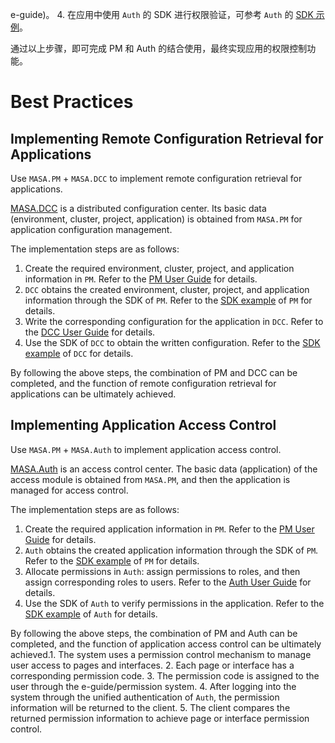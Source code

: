 ﻿e-guide)。
4. 在应用中使用 `Auth` 的 SDK 进行权限验证，可参考 `Auth` 的 [SDK 示例](stack/auth/sdk-instance)。

通过以上步骤，即可完成 PM 和 Auth 的结合使用，最终实现应用的权限控制功能。

# Best Practices

## Implementing Remote Configuration Retrieval for Applications

Use `MASA.PM` + `MASA.DCC` to implement remote configuration retrieval for applications.

[MASA.DCC](/stack/dcc/introduce) is a distributed configuration center. Its basic data (environment, cluster, project, application) is obtained from `MASA.PM` for application configuration management.

The implementation steps are as follows:

1. Create the required environment, cluster, project, and application information in `PM`. Refer to the [PM User Guide](stack/pm/get-started) for details.
2. `DCC` obtains the created environment, cluster, project, and application information through the SDK of `PM`. Refer to the [SDK example](stack/pm/sdk-instance) of `PM` for details.
3. Write the corresponding configuration for the application in `DCC`. Refer to the [DCC User Guide](stack/dcc/get-started) for details.
4. Use the SDK of `DCC` to obtain the written configuration. Refer to the [SDK example](stack/dcc/sdk-instance) of `DCC` for details.

By following the above steps, the combination of PM and DCC can be completed, and the function of remote configuration retrieval for applications can be ultimately achieved.

## Implementing Application Access Control

Use `MASA.PM` + `MASA.Auth` to implement application access control.

[MASA.Auth](stack/auth/introduce) is an access control center. The basic data (application) of the access module is obtained from `MASA.PM`, and then the application is managed for access control.

The implementation steps are as follows:

1. Create the required application information in `PM`. Refer to the [PM User Guide](stack/pm/get-started) for details.
2. `Auth` obtains the created application information through the SDK of `PM`. Refer to the [SDK example](stack/pm/sdk-instance) of `PM` for details.
3. Allocate permissions in `Auth`: assign permissions to roles, and then assign corresponding roles to users. Refer to the [Auth User Guide](stack/auth/use-guide) for details.
4. Use the SDK of `Auth` to verify permissions in the application. Refer to the [SDK example](stack/auth/sdk-instance) of `Auth` for details.

By following the above steps, the combination of PM and Auth can be completed, and the function of application access control can be ultimately achieved.1. The system uses a permission control mechanism to manage user access to pages and interfaces.
2. Each page or interface has a corresponding permission code.
3. The permission code is assigned to the user through the e-guide/permission system.
4. After logging into the system through the unified authentication of `Auth`, the permission information will be returned to the client.
5. The client compares the returned permission information to achieve page or interface permission control.